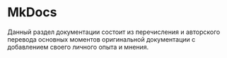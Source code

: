 # MkDocs

Данный раздел документации состоит из перечисления и авторского перевода основных моментов оригинальной документации 
с добавлением своего личного опыта и мнения.